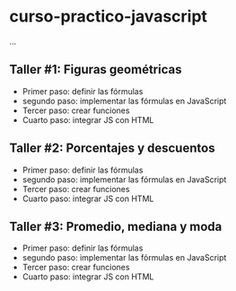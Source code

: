 # curso-practico-javascript

...

## Taller #1: Figuras geométricas

- Primer paso: definir las fórmulas
- segundo paso: implementar las fórmulas en JavaScript
- Tercer paso: crear funciones
- Cuarto paso: integrar JS con HTML

## Taller #2: Porcentajes y descuentos

- Primer paso: definir las fórmulas
- segundo paso: implementar las fórmulas en JavaScript
- Tercer paso: crear funciones
- Cuarto paso: integrar JS con HTML

## Taller #3: Promedio, mediana y moda

- Primer paso: definir las fórmulas
- segundo paso: implementar las fórmulas en JavaScript
- Tercer paso: crear funciones
- Cuarto paso: integrar JS con HTML